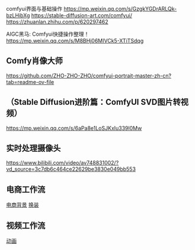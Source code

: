 comfyui界面与基础操作
https://mp.weixin.qq.com/s/GzgkYGDrARLQk-bzLHibXg
https://stable-diffusion-art.com/comfyui/
https://zhuanlan.zhihu.com/p/620297462

AIGC黑马: Comfyui快捷操作整理！
https://mp.weixin.qq.com/s/M8BHj06MIVCk5-XTiTSdqg

## Comfy肖像大师
https://github.com/ZHO-ZHO-ZHO/comfyui-portrait-master-zh-cn?tab=readme-ov-file
## （Stable Diffusion进阶篇：ComfyUI SVD图片转视频）

https://mp.weixin.qq.com/s/6aPa8e1LoSJKxIu339l0Mw

## 实时处理摄像头
https://www.bilibili.com/video/av748831002/?vd_source=3c7db6c464ce22629be3830e049bb553

## 电商工作流
[电商背景](https://comfyworkflows.com/workflows/805be3be-c52a-4bbf-a566-2b7d07fda0a8)
[换装](https://comfyworkflows.com/workflows/e6b7cc9e-0933-4bcd-a9a6-47047ddb1c83)

## 视频工作流
[动画](https://comfyworkflows.com/workflows/627015e4-9b4c-42b2-81b2-34a2f4e373c6)